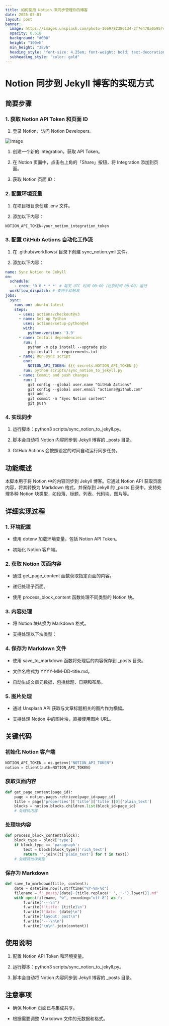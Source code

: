 ```yaml
---
title: 如何使用 Notion 来同步管理你的博客
date: 2025-05-01
layout: post
banner:
  image: https://images.unsplash.com/photo-1669782386134-2f7e470a0595?crop=entropy&cs=tinysrgb&fit=max&fm=jpg&ixid=M3w2OTIwMzJ8MHwxfHJhbmRvbXx8fHx8fHx8fDE3NDYwNjQzMzl8&ixlib=rb-4.0.3&q=80&w=1080
  opacity: 0.618
  background: "#000"
  height: "100vh"
  min_height: "38vh"
  heading_style: "font-size: 4.25em; font-weight: bold; text-decoration: underline"
  subheading_style: "color: gold"
---
```


# Notion 同步到 Jekyll 博客的实现方式

## 简要步骤

### 1. 获取 Notion API Token 和页面 ID

1. 登录 Notion，访问 Notion Developers。

![image](https://prod-files-secure.s3.us-west-2.amazonaws.com/a7a0cc5a-89b9-4cda-8686-1fba0ca52f40/d19c1afe-dea5-4312-9333-786b0ba83054/image.png?X-Amz-Algorithm=AWS4-HMAC-SHA256&X-Amz-Content-Sha256=UNSIGNED-PAYLOAD&X-Amz-Credential=ASIAZI2LB466UHIABSF2%2F20250501%2Fus-west-2%2Fs3%2Faws4_request&X-Amz-Date=20250501T015219Z&X-Amz-Expires=3600&X-Amz-Security-Token=IQoJb3JpZ2luX2VjEBoaCXVzLXdlc3QtMiJHMEUCIH0CCAzvtmiDlr9oFXN3kIl3W0V1fidawiNf17oNAPwYAiEA64ptqWMdGgnKlSJ4WPS2qdlab6%2Bb2887vLNe8OZopUsqiAQIs%2F%2F%2F%2F%2F%2F%2F%2F%2F%2F%2FARAAGgw2Mzc0MjMxODM4MDUiDN%2Bp0VdrGquLqx821yrcAzA4c0JtrgFPdylnidxYJysCjnLG5yybhULbf%2F57omeSxaMn4tP2Fbc5kVUK7CSGkj4DzmVdRpL%2FZq8XNHmfo8UOjzSPMkdG3usdWJz4RNTXp2%2FKrBMzhXRISnQlVfUbVbt1vynKLsJ8G3tGKYTDxVRKntXS2xqEGIu9OPwxkJCmYPeSSraKMKVr8nSOut8X%2F0YQ%2F0R9ieQmOMeCmUqVwFK%2FkDMCeymFr0jXWfQTbUwV%2Bp5Xj9hO29k0wWACSjkiQEgKCxAKxbdQz79L0s22E0RQlOTQwxJMb7X2IS33igqsgxfQQ2FR%2FhCTCowsgJJqtqGhy90n5xM6S%2FO0idlB6ubvnoF6FHAY7LYX5wpjUvZ6Q7htYpedfY8XqvAqmmoYHh6JS6XhjYPMOVvW1NA%2FvuhMAvxgQk9MyXvmQJJZSe5oYTBqaWTn5%2B8I9dcHoHbGK212OzCEBry57NFfIXT9Fy5OSG1VZt51O4GKOCUvqzYsjbNiOLtKe6VkXeh3wUGZXLt7xEpOYljjBH%2FDGw7bs8%2BBiarpW160gwbiQHDUbJMclcCsYVyLu1vzqWcYRRvhYSCwLWhiIlWzbyOvxcwrNZYe7BOEYOYhCkykkuncQZJ7XuyW%2BVYxUjDnTPvAMO%2Bgy8AGOqUBiHilau%2Bqq3GWtV0NtfZqBP7NwYS8SLcke5eaYZRME3%2B5J3Tr4TvmuR4c%2FRqtSQd7%2BYDBqfPWDuJDj5wKkSrZVF84fEf7fmEHw4CJHd%2Bs2k8aI8XvNePY9evciCVIDa3dnObMyPlIDM9LUVVfQOjjXhhe3kGlaj%2F3ghYtgvG1rW9NAK%2FaoCuuHLOLRVZdftiQv%2FXOlwPdXpsOmRiHZk52b7Hsyivw&X-Amz-Signature=cecca27cbe9af375fc99a11368f65158c961d135991b4527718c8db0dc932904&X-Amz-SignedHeaders=host&x-id=GetObject)

1. 创建一个新的 Integration，获取 API Token。

1. 在 Notion 页面中，点击右上角的「Share」按钮，将 Integration 添加到页面。

1. 获取 Notion 页面 ID：


### 2. 配置环境变量

1. 在项目根目录创建 .env 文件。

1. 添加以下内容：

```javascript
NOTION_API_TOKEN=your_notion_integration_token
```

### 3. 配置 GitHub Actions 自动化工作流

1. 在 .github/workflows/ 目录下创建 sync_notion.yml 文件。

1. 添加以下内容：

```yaml
name: Sync Notion to Jekyll
on:
  schedule:
    - cron: '0 0 * * *' # 每天 UTC 时间 00:00（北京时间 08:00）运行
  workflow_dispatch: # 支持手动触发
jobs:
  sync:
    runs-on: ubuntu-latest
    steps:
      - uses: actions/checkout@v3
      - name: Set up Python
        uses: actions/setup-python@v4
        with:
          python-version: '3.9'
      - name: Install dependencies
        run: |
          python -m pip install --upgrade pip
          pip install -r requirements.txt
      - name: Run sync script
        env:
          NOTION_API_TOKEN: ${{ secrets.NOTION_API_TOKEN }}
        run: python scripts/sync_notion_to_jekyll.py
      - name: Commit and push changes
        run: |
          git config --global user.name "GitHub Actions"
          git config --global user.email "actions@github.com"
          git add .
          git commit -m "Sync Notion content"
          git push
```

### 4. 实现同步

1. 运行脚本：python3 scripts/sync_notion_to_jekyll.py。

1. 脚本会自动将 Notion 内容同步到 Jekyll 博客的 _posts 目录。

1. GitHub Actions 会按照设定的时间自动运行同步任务。

## 功能概述

本脚本用于将 Notion 中的内容同步到 Jekyll 博客。它通过 Notion API 获取页面内容，将其转换为 Markdown 格式，并保存到 Jekyll 的 _posts 目录中。支持处理多种 Notion 块类型，如段落、标题、列表、代码块、图片等。

## 详细实现过程

### 1. 环境配置

- 使用 dotenv 加载环境变量，包括 Notion API Token。

- 初始化 Notion 客户端。

### 2. 获取 Notion 页面内容

- 通过 get_page_content 函数获取指定页面的内容。

- 递归处理子页面。

- 使用 process_block_content 函数处理不同类型的 Notion 块。

### 3. 内容处理

- 将 Notion 块转换为 Markdown 格式。

- 支持处理以下块类型：


### 4. 保存为 Markdown 文件

- 使用 save_to_markdown 函数将处理后的内容保存到 _posts 目录。

- 文件名格式为 YYYY-MM-DD-title.md。

- 自动生成文章元数据，包括标题、日期和布局。

### 5. 图片处理

- 通过 Unsplash API 获取与文章标题相关的图片作为横幅。

- 支持处理 Notion 中的图片块，直接使用图片 URL。

## 关键代码

### 初始化 Notion 客户端

```python
NOTION_API_TOKEN = os.getenv("NOTION_API_TOKEN")
notion = Client(auth=NOTION_API_TOKEN)
```

### 获取页面内容

```python
def get_page_content(page_id):
    page = notion.pages.retrieve(page_id=page_id)
    title = page['properties']['title']['title'][0]['plain_text']
    blocks = notion.blocks.children.list(block_id=page_id)
    # 处理块内容
```

### 处理块内容

```python
def process_block_content(block):
    block_type = block['type']
    if block_type == 'paragraph':
        text = block[block_type]['rich_text']
        return ''.join([t['plain_text'] for t in text])
    # 处理其他块类型
```

### 保存为 Markdown

```python
def save_to_markdown(title, content):
    date = datetime.now().strftime("%Y-%m-%d")
    filename = f"_posts/{date}-{title.replace(' ', '-').lower()}.md"
    with open(filename, "w", encoding="utf-8") as f:
        f.write("---\n")
        f.write(f"title: {title}\n")
        f.write(f"date: {date}\n")
        f.write("layout: post\n")
        f.write("---\n\n")
        f.write("\n\n".join(content))
```

## 使用说明

1. 配置 Notion API Token 和环境变量。

1. 运行脚本：python3 scripts/sync_notion_to_jekyll.py。

1. 脚本会自动将 Notion 内容同步到 Jekyll 博客的 _posts 目录。

## 注意事项

- 确保 Notion 页面已与集成共享。

- 根据需要调整 Markdown 文件的元数据和格式。